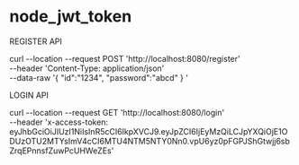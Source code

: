 # node_jwt_token



REGISTER API

curl --location --request POST 'http://localhost:8080/register' \
--header 'Content-Type: application/json' \
--data-raw '{
	"id":"1234",
	"password":"abcd"
}
'


LOGIN API

curl --location --request GET 'http://localhost:8080/login' \
--header 'x-access-token: eyJhbGciOiJIUzI1NiIsInR5cCI6IkpXVCJ9.eyJpZCI6IjEyMzQiLCJpYXQiOjE1ODUzOTU2MTYsImV4cCI6MTU4NTM5NTY0Nn0.vpU6yz0pFGPJShGtwjj6sbZrqEPnnsfZuwPcUHWeZEs'